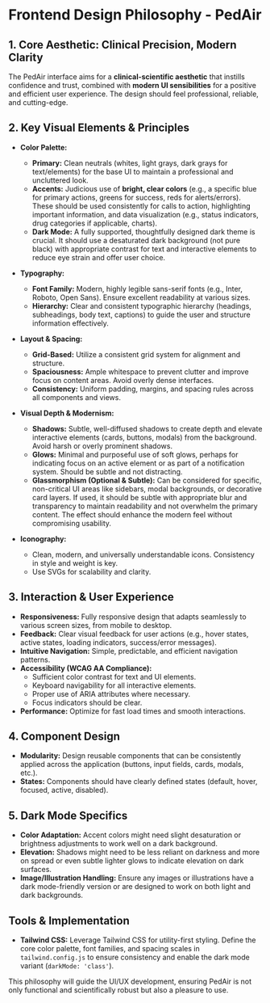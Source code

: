 # Frontend Design Philosophy - PedAir

## 1. Core Aesthetic: Clinical Precision, Modern Clarity

The PedAir interface aims for a **clinical-scientific aesthetic** that instills confidence and trust, combined with **modern UI sensibilities** for a positive and efficient user experience. The design should feel professional, reliable, and cutting-edge.

## 2. Key Visual Elements & Principles

*   **Color Palette:**
    *   **Primary:** Clean neutrals (whites, light grays, dark grays for text/elements) for the base UI to maintain a professional and uncluttered look.
    *   **Accents:** Judicious use of **bright, clear colors** (e.g., a specific blue for primary actions, greens for success, reds for alerts/errors). These should be used consistently for calls to action, highlighting important information, and data visualization (e.g., status indicators, drug categories if applicable, charts).
    *   **Dark Mode:** A fully supported, thoughtfully designed dark theme is crucial. It should use a desaturated dark background (not pure black) with appropriate contrast for text and interactive elements to reduce eye strain and offer user choice.

*   **Typography:**
    *   **Font Family:** Modern, highly legible sans-serif fonts (e.g., Inter, Roboto, Open Sans). Ensure excellent readability at various sizes.
    *   **Hierarchy:** Clear and consistent typographic hierarchy (headings, subheadings, body text, captions) to guide the user and structure information effectively.

*   **Layout & Spacing:**
    *   **Grid-Based:** Utilize a consistent grid system for alignment and structure.
    *   **Spaciousness:** Ample whitespace to prevent clutter and improve focus on content areas. Avoid overly dense interfaces.
    *   **Consistency:** Uniform padding, margins, and spacing rules across all components and views.

*   **Visual Depth & Modernism:**
    *   **Shadows:** Subtle, well-diffused shadows to create depth and elevate interactive elements (cards, buttons, modals) from the background. Avoid harsh or overly prominent shadows.
    *   **Glows:** Minimal and purposeful use of soft glows, perhaps for indicating focus on an active element or as part of a notification system. Should be subtle and not distracting.
    *   **Glassmorphism (Optional & Subtle):** Can be considered for specific, non-critical UI areas like sidebars, modal backgrounds, or decorative card layers. If used, it should be subtle with appropriate blur and transparency to maintain readability and not overwhelm the primary content. The effect should enhance the modern feel without compromising usability.

*   **Iconography:**
    *   Clean, modern, and universally understandable icons. Consistency in style and weight is key.
    *   Use SVGs for scalability and clarity.

## 3. Interaction & User Experience

*   **Responsiveness:** Fully responsive design that adapts seamlessly to various screen sizes, from mobile to desktop.
*   **Feedback:** Clear visual feedback for user actions (e.g., hover states, active states, loading indicators, success/error messages).
*   **Intuitive Navigation:** Simple, predictable, and efficient navigation patterns.
*   **Accessibility (WCAG AA Compliance):**
    *   Sufficient color contrast for text and UI elements.
    *   Keyboard navigability for all interactive elements.
    *   Proper use of ARIA attributes where necessary.
    *   Focus indicators should be clear.
*   **Performance:** Optimize for fast load times and smooth interactions.

## 4. Component Design

*   **Modularity:** Design reusable components that can be consistently applied across the application (buttons, input fields, cards, modals, etc.).
*   **States:** Components should have clearly defined states (default, hover, focused, active, disabled).

## 5. Dark Mode Specifics

*   **Color Adaptation:** Accent colors might need slight desaturation or brightness adjustments to work well on a dark background.
*   **Elevation:** Shadows might need to be less reliant on darkness and more on spread or even subtle lighter glows to indicate elevation on dark surfaces.
*   **Image/Illustration Handling:** Ensure any images or illustrations have a dark mode-friendly version or are designed to work on both light and dark backgrounds.

## Tools & Implementation

*   **Tailwind CSS:** Leverage Tailwind CSS for utility-first styling. Define the core color palette, font families, and spacing scales in `tailwind.config.js` to ensure consistency and enable the dark mode variant (`darkMode: 'class'`).

This philosophy will guide the UI/UX development, ensuring PedAir is not only functional and scientifically robust but also a pleasure to use. 